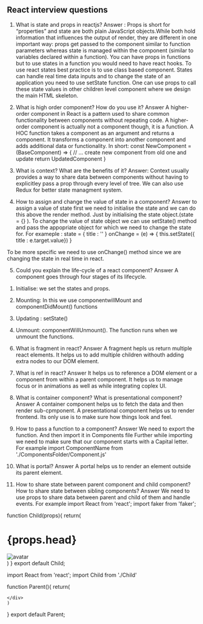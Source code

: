 ## React interview questions

1. What is state and props in reactjs?
Answer : 
Props is short for “properties” and 
state are both plain JavaScript objects.While both hold information that influences the output of render, they are different in one important way: props get passed to the component similar to function parameters whereas state is managed within the component (similar to variables declared within a function). You can have props in functions but to use states in a function you would need to have react hooks. To use react states best practice is to use class based component. States can handle real time data inputs and to change the state of an application you need to use setState function. One can use props to call these state values in other children level component where we design the main HTML skeleton.

2. What is high order component? How do you use it?
Answer
A higher-order component in React is a pattern used to share common functionality between components without repeating code. A higher-order component is actually not a component though, it is a function. A HOC function takes a component as an argument and returns a component. It transforms a component into another component and adds additional data or functionality. In short:
const NewComponent = (BaseComponent) => {
  // ... create new component from old one and update
  return UpdatedComponent
}

3. What is context? What are the benefits of it?
Answer: 
Context usually provides a way to share data between components without having to explicitley pass a prop through every level of tree. We can also use Redux for better state managment system.

4. How to assign and change the value of state in a component?
Answer
to assign a value of state first we need to initialise the state and we can do this above the render method. Just by initialising the state object.(state = {} ). To change the value of state object we can use setState() method and pass the appopriate object for which we need to change the state for. For exameple :
state = {
    title : ''
}
onChange = (e) => {
    this.setState({ title : e.target.value})
  }

To be more specific we need to use onChange() method since we are changing the state in real time in react.



5. Could you explain the life-cycle of a react component?
Answer A component goes through four stages of its lifecycle.
1) Initialise: we set the states and props.

 2) Mounting: In this we use componentwillMount and componentDidMount()  functions 

3) Updating : setState() 

4) Unmount: componentWillUnmount(). The function runs when we unmount the functions.



6. What is fragment in react?
Answer
A fragment hepls us return multiple react elements. It helps us to add multiple children withouth adding extra nodes to our DOM element.

7. What is ref in react?
Answer 
It helps us to reference a DOM element or a component from within a parent component. It helps us to manage focus or in animations as well as while integrating coplex UI.

8. What is container component? What is presentational component?
Answer
A container component helps us to fetch the data and then render sub-cpmponent. 
A presentational component helps us to render frontend. Its only use is to make sure how things look and feel.

9. How to pass a function to a component?
Answer 
We need to export the function. And then import it in Components file 
Further while importing we need to make sure that our component starts with a Capital letter. For example
import ComponentName from './ComponentsFolder/Component.js'

10. What is portal?
Answer
A portal helps us to render an element outside its parent element.

11. How to share state between parent component and child component? How to share state between sibling components?
Answer
We need to use props to share data between parent and child of them and handle events. 
For example
import React  from 'react';
import faker from 'faker';

function Child(props){
    return(
        <div>
            <h1>{props.head}</h1>
            <img alt="avatar" src={faker.image.avatar()} />
        </div>
    )
}
export default Child;

import React  from 'react';
import Child from './Child'

function Parent(){
    return(
    <div>
        <Child head = "This is head property"></Child>
        
    </div>    
    )
    
}
export default Parent;



